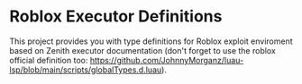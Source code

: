 # Roblox Executor Definitions

This project provides you with type definitions for Roblox exploit enviroment based on Zenith executor documentation (don't forget to use the roblox official definition too: https://github.com/JohnnyMorganz/luau-lsp/blob/main/scripts/globalTypes.d.luau).
